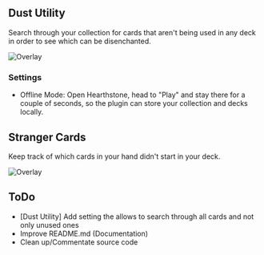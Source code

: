 ## Dust Utility
Search through your collection for cards that aren't being used in any deck in order to see which can be disenchanted.

![Overlay](https://i.imgur.com/X91JVMa.png)

### Settings
* Offline Mode: Open Hearthstone, head to "Play" and stay there for a couple of seconds, so the plugin can store your collection and decks locally.

## Stranger Cards
Keep track of which cards in your hand didn't start in your deck.

![Overlay](https://i.imgur.com/MXdwt24.png)

## ToDo
* [Dust Utility] Add setting the allows to search through all cards and not only unused ones
* Improve README.md (Documentation)
* Clean up/Commentate source code

